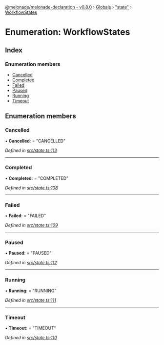 [@melonade/melonade-declaration - v0.8.0](../README.md) › [Globals](../globals.md) › ["state"](../modules/_state_.md) › [WorkflowStates](_state_.workflowstates.md)

# Enumeration: WorkflowStates

## Index

### Enumeration members

* [Cancelled](_state_.workflowstates.md#cancelled)
* [Completed](_state_.workflowstates.md#completed)
* [Failed](_state_.workflowstates.md#failed)
* [Paused](_state_.workflowstates.md#paused)
* [Running](_state_.workflowstates.md#running)
* [Timeout](_state_.workflowstates.md#timeout)

## Enumeration members

###  Cancelled

• **Cancelled**: = "CANCELLED"

*Defined in [src/state.ts:113](https://github.com/devit-tel/melonade-declaration/blob/eb487fd/src/state.ts#L113)*

___

###  Completed

• **Completed**: = "COMPLETED"

*Defined in [src/state.ts:108](https://github.com/devit-tel/melonade-declaration/blob/eb487fd/src/state.ts#L108)*

___

###  Failed

• **Failed**: = "FAILED"

*Defined in [src/state.ts:109](https://github.com/devit-tel/melonade-declaration/blob/eb487fd/src/state.ts#L109)*

___

###  Paused

• **Paused**: = "PAUSED"

*Defined in [src/state.ts:112](https://github.com/devit-tel/melonade-declaration/blob/eb487fd/src/state.ts#L112)*

___

###  Running

• **Running**: = "RUNNING"

*Defined in [src/state.ts:111](https://github.com/devit-tel/melonade-declaration/blob/eb487fd/src/state.ts#L111)*

___

###  Timeout

• **Timeout**: = "TIMEOUT"

*Defined in [src/state.ts:110](https://github.com/devit-tel/melonade-declaration/blob/eb487fd/src/state.ts#L110)*
